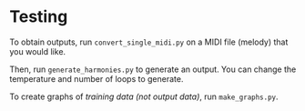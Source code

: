 # Testing

To obtain outputs, run `convert_single_midi.py` on a MIDI file (melody) that you would like.

Then, run `generate_harmonies.py` to generate an output. You can change the temperature and number of loops to generate.

To create graphs of *training data (not output data)*, run `make_graphs.py`.
